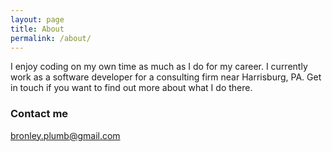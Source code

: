 ```yaml
---
layout: page
title: About
permalink: /about/
---
```


I enjoy coding on my own time as much as I do for my career. I currently work as a software developer for a consulting firm near Harrisburg, PA. Get in touch if you want to find out more about what I do there.


### Contact me

[bronley.plumb@gmail.com](mailto:bronley.plumb@gmail.com)